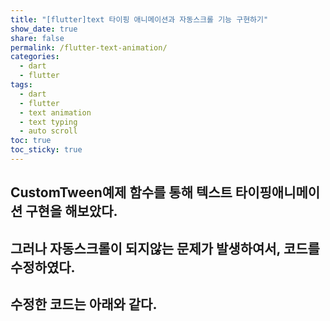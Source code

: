 ```yaml
---
title: "[flutter]text 타이핑 애니메이션과 자동스크롤 기능 구현하기"
show_date: true
share: false
permalink: /flutter-text-animation/
categories:
  - dart
  - flutter
tags:
  - dart
  - flutter
  - text animation
  - text typing
  - auto scroll
toc: true
toc_sticky: true
---
```


## CustomTween예제 함수를 통해 텍스트 타이핑애니메이션 구현을 해보았다. 

<script src="https://gist.github.com/focusly777/69346d24930edce6e28785325bc0ef64.js"></script>
 

## 그러나 자동스크롤이 되지않는 문제가 발생하여서, 코드를 수정하였다.

## 수정한 코드는 아래와 같다.

 <script src="https://gist.github.com/focusly777/9de30480cb3852b45517fce7aaa642b3.js"></script>
 